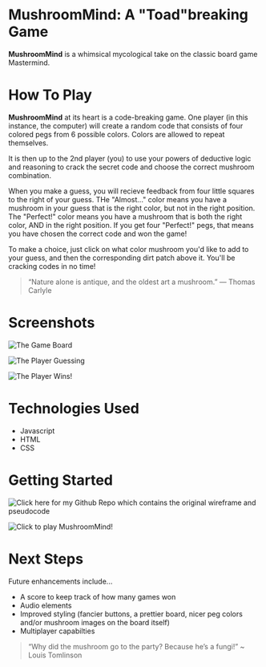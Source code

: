 # MushroomMind: A "Toad"breaking Game

**MushroomMind** is a whimsical mycological take on the classic board game Mastermind.

# How To Play
**MushroomMind** at its heart is a code-breaking game. One player (in this instance, the computer) will create a random code that consists of four colored pegs from 6 possible colors. Colors are allowed to repeat themselves.

It is then up to the 2nd player (you) to use your powers of deductive logic and reasoning to crack the secret code and choose the correct mushroom combination. 

When you make a guess, you will recieve feedback from four little squares to the right of your guess. THe "Almost..." color means you have a mushroom in your guess that is the right color, but not in the right position. The "Perfect!" color means you have a mushroom that is both the right color, AND in the right position. If you get four "Perfect!" pegs, that means you have chosen the correct code and won the game!

To make a choice, just click on what color mushroom you'd like to add to your guess, and then the corresponding dirt patch above it. You'll be cracking codes in no time!

> “Nature alone is antique, and the oldest art a mushroom.” — Thomas Carlyle

# Screenshots

![The Game Board](https://i.imgur.com/f9BwAfC.png)

![The Player Guessing](https://i.imgur.com/4gCzqps.png)

![The Player Wins!](https://i.imgur.com/h2PD1dt.png)

# Technologies Used

- Javascript
- HTML
- CSS

# Getting Started

![Click here for my Github Repo which contains the original wireframe and pseudocode](https://github.com/danielmshawn/mastermind)

![Click to play MushroomMind!](https://danielmshawn.github.io/mastermind/)

# Next Steps
Future enhancements include...

- A score to keep track of how many games won
- Audio elements
- Improved styling (fancier buttons, a prettier board, nicer peg colors and/or mushroom images on the board itself)
- Multiplayer capabilties

> “Why did the mushroom go to the party?
Because he’s a fungi!” ~ Louis Tomlinson